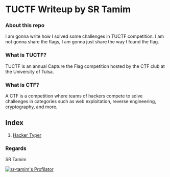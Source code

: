 # TUCTF Writeup by SR Tamim

### About this repo
I am gonna write how I solved some challenges in TUCTF competition. I am not gonna share the flags, I am gonna just share the way I found the flag.

### What is TUCTF?
TUCTF is an annual Capture the Flag competition hosted by the CTF club at the University of Tulsa.

### What is CTF?
A CTF is a competition where teams of hackers compete to solve challenges in categories such as web exploitation, reverse engineering, cryptography, and more.

## Index
1. [Hacker Typer](Hacker_Typer.md)

### Regards
SR Tamim

[![sr-tamim's Profilator](https://profilator.deno.dev/sr-tamim?v=1.0.0.alpha.4)](https://github.com/sr-tamim)
